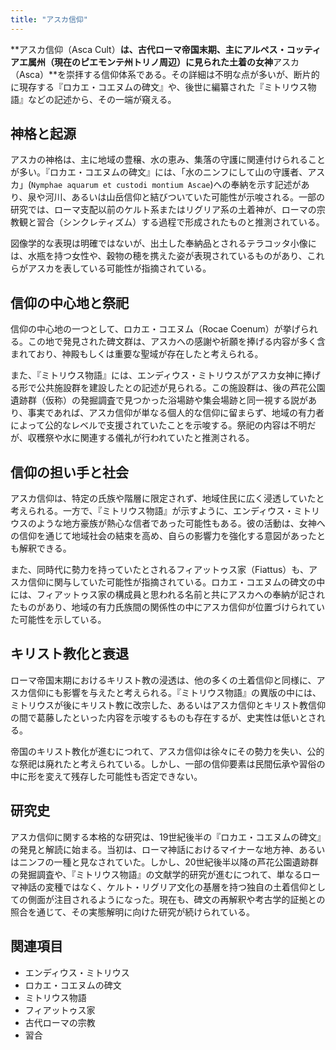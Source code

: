 ```yaml
---
title: "アスカ信仰"
---
```


**アスカ信仰（Asca Cult）**は、古代ローマ帝国末期、主にアルペス・コッティアエ属州（現在のピエモンテ州トリノ周辺）に見られた土着の女神**アスカ（Asca）**を崇拝する信仰体系である。その詳細は不明な点が多いが、断片的に現存する『ロカエ・コエヌムの碑文』や、後世に編纂された『ミトリウス物語』などの記述から、その一端が窺える。

## 神格と起源

アスカの神格は、主に地域の豊穣、水の恵み、集落の守護に関連付けられることが多い。『ロカエ・コエヌムの碑文』には、「水のニンフにして山の守護者、アスカ」(`Nymphae aquarum et custodi montium Ascae`)への奉納を示す記述があり、泉や河川、あるいは山岳信仰と結びついていた可能性が示唆される。一部の研究では、ローマ支配以前のケルト系またはリグリア系の土着神が、ローマの宗教観と習合（シンクレティズム）する過程で形成されたものと推測されている。

図像学的な表現は明確ではないが、出土した奉納品とされるテラコッタ小像には、水瓶を持つ女性や、穀物の穂を携えた姿が表現されているものがあり、これらがアスカを表している可能性が指摘されている。

## 信仰の中心地と祭祀

信仰の中心地の一つとして、ロカエ・コエヌム（Rocae Coenum）が挙げられる。この地で発見された碑文群は、アスカへの感謝や祈願を捧げる内容が多く含まれており、神殿もしくは重要な聖域が存在したと考えられる。

また、『ミトリウス物語』には、エンディウス・ミトリウスがアスカ女神に捧げる形で公共施設群を建設したとの記述が見られる。この施設群は、後の芦花公園遺跡群（仮称）の発掘調査で見つかった浴場跡や集会場跡と同一視する説があり、事実であれば、アスカ信仰が単なる個人的な信仰に留まらず、地域の有力者によって公的なレベルで支援されていたことを示唆する。祭祀の内容は不明だが、収穫祭や水に関連する儀礼が行われていたと推測される。

## 信仰の担い手と社会

アスカ信仰は、特定の氏族や階層に限定されず、地域住民に広く浸透していたと考えられる。一方で、『ミトリウス物語』が示すように、エンディウス・ミトリウスのような地方豪族が熱心な信者であった可能性もある。彼の活動は、女神への信仰を通じて地域社会の結束を高め、自らの影響力を強化する意図があったとも解釈できる。

また、同時代に勢力を持っていたとされるフィアットゥス家（Fiattus）も、アスカ信仰に関与していた可能性が指摘されている。ロカエ・コエヌムの碑文の中には、フィアットゥス家の構成員と思われる名前と共にアスカへの奉納が記されたものがあり、地域の有力氏族間の関係性の中にアスカ信仰が位置づけられていた可能性を示している。

## キリスト教化と衰退

ローマ帝国末期におけるキリスト教の浸透は、他の多くの土着信仰と同様に、アスカ信仰にも影響を与えたと考えられる。『ミトリウス物語』の異版の中には、ミトリウスが後にキリスト教に改宗した、あるいはアスカ信仰とキリスト教信仰の間で葛藤したといった内容を示唆するものも存在するが、史実性は低いとされる。

帝国のキリスト教化が進むにつれて、アスカ信仰は徐々にその勢力を失い、公的な祭祀は廃れたと考えられている。しかし、一部の信仰要素は民間伝承や習俗の中に形を変えて残存した可能性も否定できない。

## 研究史

アスカ信仰に関する本格的な研究は、19世紀後半の『ロカエ・コエヌムの碑文』の発見と解読に始まる。当初は、ローマ神話におけるマイナーな地方神、あるいはニンフの一種と見なされていた。しかし、20世紀後半以降の芦花公園遺跡群の発掘調査や、『ミトリウス物語』の文献学的研究が進むにつれて、単なるローマ神話の変種ではなく、ケルト・リグリア文化の基層を持つ独自の土着信仰としての側面が注目されるようになった。現在も、碑文の再解釈や考古学的証拠との照合を通じて、その実態解明に向けた研究が続けられている。

## 関連項目

*   エンディウス・ミトリウス
*   ロカエ・コエヌムの碑文
*   ミトリウス物語
*   フィアットゥス家
*   古代ローマの宗教
*   習合